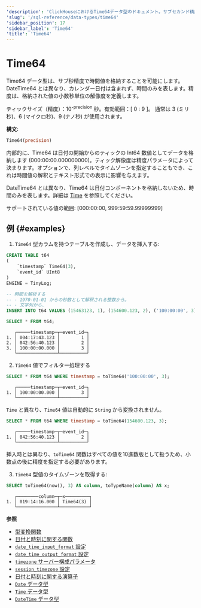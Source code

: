 ```yaml
---
'description': 'ClickHouseにおけるTime64データ型のドキュメント。サブセカンド精度で時間範囲を格納します。'
'slug': '/sql-reference/data-types/time64'
'sidebar_position': 17
'sidebar_label': 'Time64'
'title': 'Time64'
---
```





# Time64

Time64 データ型は、サブ秒精度で時間値を格納することを可能にします。DateTime64 とは異なり、カレンダー日付は含まれず、時間のみを表します。精度は、格納された値の小数秒単位の解像度を定義します。

ティックサイズ（精度）：10<sup>-precision</sup> 秒。有効範囲：[ 0 : 9 ]。
通常は 3 (ミリ秒)、6 (マイクロ秒)、9 (ナノ秒) が使用されます。

**構文:**

``` sql
Time64(precision)
```

内部的に、Time64 は日付の開始からのティックの Int64 数値としてデータを格納します (000:00:00.000000000)。ティック解像度は精度パラメータによって決まります。オプションで、列レベルでタイムゾーンを指定することもでき、これは時間値の解釈とテキスト形式での表示に影響を与えます。

DateTime64 とは異なり、Time64 は日付コンポーネントを格納しないため、時間のみを表します。詳細は [Time](../../sql-reference/data-types/time.md) を参照してください。

サポートされている値の範囲: \[000:00:00, 999:59:59.99999999\]

## 例 {#examples}

1. `Time64` 型カラムを持つテーブルを作成し、データを挿入する:

``` sql
CREATE TABLE t64
(
    `timestamp` Time64(3),
    `event_id` UInt8
)
ENGINE = TinyLog;
```

``` sql
-- 時間を解析する
-- - 1970-01-01 からの秒数として解釈される整数から。
-- - 文字列から、
INSERT INTO t64 VALUES (15463123, 1), (154600.123, 2), ('100:00:00', 3);

SELECT * FROM t64;
```

``` text
   ┌─────timestamp─┬─event_id─┐
1. │ 004:17:43.123 │        1 │
2. │ 042:56:40.123 │        2 │
3. │ 100:00:00.000 │        3 │
   └───────────────┴──────────┘
```

2. `Time64` 値でフィルター処理する

``` sql
SELECT * FROM t64 WHERE timestamp = toTime64('100:00:00', 3);
```

``` text
   ┌─────timestamp─┬─event_id─┐
1. │ 100:00:00.000 │        3 │
   └───────────────┴──────────┘
```

`Time` と異なり、`Time64` 値は自動的に `String` から変換されません。

``` sql
SELECT * FROM t64 WHERE timestamp = toTime64(154600.123, 3);
```

``` text
   ┌─────timestamp─┬─event_id─┐
1. │ 042:56:40.123 │        2 │
   └───────────────┴──────────┘
```

挿入時とは異なり、`toTime64` 関数はすべての値を10進数版として扱うため、小数点の後に精度を指定する必要があります。

3. `Time64` 型値のタイムゾーンを取得する:

``` sql
SELECT toTime64(now(), 3) AS column, toTypeName(column) AS x;
```

``` text
   ┌────────column─┬─x─────────┐
1. │ 019:14:16.000 │ Time64(3) │
   └───────────────┴───────────┘
```


**参照**

- [型変換関数](../../sql-reference/functions/type-conversion-functions.md)
- [日付と時刻に関する関数](../../sql-reference/functions/date-time-functions.md)
- [`date_time_input_format` 設定](../../operations/settings/settings-formats.md#date_time_input_format)
- [`date_time_output_format` 設定](../../operations/settings/settings-formats.md#date_time_output_format)
- [`timezone` サーバー構成パラメータ](../../operations/server-configuration-parameters/settings.md#timezone)
- [`session_timezone` 設定](../../operations/settings/settings.md#session_timezone)
- [日付と時刻に関する演算子](../../sql-reference/operators/index.md#operators-for-working-with-dates-and-times)
- [`Date` データ型](../../sql-reference/data-types/date.md)
- [`Time` データ型](../../sql-reference/data-types/time.md)
- [`DateTime` データ型](../../sql-reference/data-types/datetime.md)
